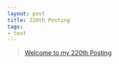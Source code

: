 ```yaml
---
layout: post
title: 220th Posting
tags: 
- text
---
```


> [Welcome to my 220th Posting](https://janghan-kor.tistory.com/991)